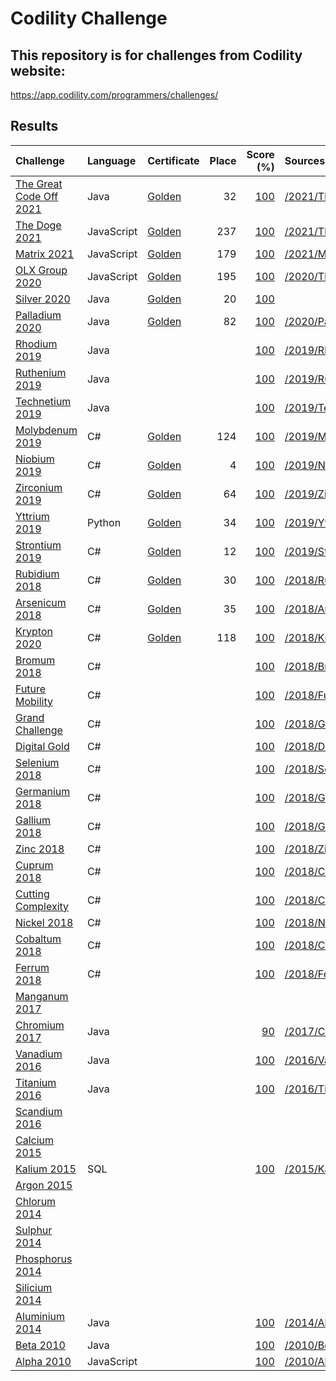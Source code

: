 # Codility Challenge
## This repository is for challenges from Codility website:
https://app.codility.com/programmers/challenges/

## Results

| Challenge                                                                                      | Language   | Certificate                                                               | Place |                                                                      Score (%) | Sources                                                          |
| :--------------------------------------------------------------------------------------------- | :--------- | :------------------------------------------------------------------------ | -----:| -----------------------------------------------------------------------------: | :--------------------------------------------------------------- | 
| [The Great Code Off 2021](https://app.codility.com/programmers/challenges/great_code_off2021/) | Java       | [Golden](https://app.codility.com/cert/view/certCCPRJC-82W8KNA5NGZWZNDY/) |    32 | [100](https://app.codility.com/cert/view/certCCPRJC-82W8KNA5NGZWZNDY/details/) | [/2021/TheGreatCodeOff2021](/2021/TheGreatCodeOff2021)           |
| [The Doge 2021](https://app.codility.com/programmers/challenges/doge2021/)                     | JavaScript | [Golden](https://app.codility.com/cert/view/cert6KXBJ6-3BVZTZHW4AASPA8N/) |   237 | [100](https://app.codility.com/cert/view/cert6KXBJ6-3BVZTZHW4AASPA8N/details/) | [/2021/TheDoge2021](/2021/TheDoge2021)                           |
| [Matrix 2021](https://app.codility.com/programmers/challenges/matrix2021/)                     | JavaScript | [Golden](https://app.codility.com/cert/view/cert3U67JR-432CJX2C9XBU685D/) |   179 | [100](https://app.codility.com/cert/view/cert3U67JR-432CJX2C9XBU685D/details/) | [/2021/Matrix2021](/2021/Matrix2021)                             |
| [OLX Group 2020](https://app.codility.com/programmers/challenges/olx_group2020/)               | JavaScript | [Golden](https://app.codility.com/cert/view/certR3NMTN-UCUA6JC44ZNM8D92/) |   195 | [100](https://app.codility.com/cert/view/certR3NMTN-UCUA6JC44ZNM8D92/details/) | [/2020/TheOLXGroupChallenge2020](/2020/TheOLXGroupChallenge2020) |
| [Silver    2020](https://app.codility.com/programmers/challenges/silver2020/)                  | Java       | [Golden](https://app.codility.com/cert/view/certFY8MTS-2444ZDSXDRH8XEAY/) |    20 | [100](https://app.codility.com/cert/view/certFY8MTS-2444ZDSXDRH8XEAY/details/) |                                                                  |
| [Palladium 2020](https://app.codility.com/programmers/challenges/palladium2020/)               | Java       | [Golden](https://app.codility.com/cert/view/certQVUGK9-A3JGUNN4QV7W72UW/) |    82 | [100](https://app.codility.com/cert/view/certQVUGK9-A3JGUNN4QV7W72UW/details/) | [/2020/Palladium2020](/2020/Palladium2020)                       |
| [Rhodium 2019](https://app.codility.com/programmers/challenges/rhodium2019/)                   | Java       |                                                                           |       | [100](https://app.codility.com/demo/results/trainingWU64X2-MC5/)               | [/2019/Rhodium2019](/2019/Rhodium2019)                           |
| [Ruthenium 2019](https://app.codility.com/programmers/challenges/ruthenium2019/)               | Java       |                                                                           |       | [100](https://app.codility.com/demo/results/training7RQSXG-KTF/)               | [/2019/Ruthenium2019](/2019/Ruthenium2019)                       |
| [Technetium 2019](https://app.codility.com/programmers/challenges/technetium2019/)             | Java       |                                                                           |       | [100](https://app.codility.com/demo/results/training6483BY-BEX/)               | [/2019/Technetium2019](/2019/Technetium2019)                     |
| [Molybdenum 2019](https://app.codility.com/programmers/challenges/molybdenum2019/)             | C#         | [Golden](https://app.codility.com/cert/view/certCYM6G6-NWYZZB3UFVADQ8JA/) |   124 | [100](https://app.codility.com/cert/view/certCYM6G6-NWYZZB3UFVADQ8JA/details/) | [/2019/Molybdenum2019](/2019/Molybdenum2019)                     |
| [Niobium 2019](https://app.codility.com/programmers/challenges/niobium2019/)                   | C#         | [Golden](https://app.codility.com/cert/view/certD2ERMJ-F7P869EA93VM38QT/) |     4 | [100](https://app.codility.com/cert/view/certD2ERMJ-F7P869EA93VM38QT/details/) | [/2019/Niobium2019](/2019/Niobium2019)                           |
| [Zirconium 2019](https://app.codility.com/programmers/challenges/zirconium2019/)               | C#         | [Golden](https://app.codility.com/cert/view/cert2XXP3U-FECB7D4DHXD6RQFP/) |    64 | [100](https://app.codility.com/cert/view/cert2XXP3U-FECB7D4DHXD6RQFP/details/) | [/2019/Zirconium2019](/2019/Zirconium2019)                       |
| [Yttrium 2019](https://app.codility.com/programmers/challenges/yttrium2019/)                   | Python     | [Golden](https://app.codility.com/cert/view/certQHKKSG-4Y8U3C7XJGDGT8BY/) |    34 | [100](https://app.codility.com/cert/view/certQHKKSG-4Y8U3C7XJGDGT8BY/details/) | [/2019/Yttrium2019](/2019/Yttrium2019)                           |
| [Strontium 2019](https://app.codility.com/programmers/challenges/strontium2019/)               | C#         | [Golden](https://app.codility.com/cert/view/certUUVTTC-PZ349NV3JETSD2E4/) |    12 | [100](https://app.codility.com/cert/view/certUUVTTC-PZ349NV3JETSD2E4/details/) | [/2019/Strontium2019](/2019/Strontium2019)                       |
| [Rubidium 2018](https://app.codility.com/programmers/challenges/rubidium2018/)                 | C#         | [Golden](https://app.codility.com/cert/view/cert68AJCK-Y9P234AQMSSXU2NF/) |    30 | [100](https://app.codility.com/cert/view/cert68AJCK-Y9P234AQMSSXU2NF/details/) | [/2018/Rubidium2018](/2018/Rubidium2018)                         |
| [Arsenicum 2018](https://app.codility.com/programmers/challenges/arsenicum2018/)               | C#         | [Golden](https://app.codility.com/cert/view/certRXG48N-HTNQSSNBG3S4KJRC/) |    35 | [100](https://app.codility.com/cert/view/certRXG48N-HTNQSSNBG3S4KJRC/details/) | [/2018/Arsenicum2018](/2018/Arsenicum2018)                       |
| [Krypton 2020](https://app.codility.com/programmers/challenges/krypton2018/)                   | C#         | [Golden](https://app.codility.com/cert/view/certEEHV6Z-M6BTQ5KUNPUMFGVS/) |   118 | [100](https://app.codility.com/cert/view/certEEHV6Z-M6BTQ5KUNPUMFGVS/details/) | [/2018/Krypton2018](/2018/Krypton2018)                           |
| [Bromum 2018](https://app.codility.com/programmers/challenges/bromum2018/)                     | C#         |                                                                           |       | [100](https://app.codility.com/demo/results/trainingAS7WA4-U5U/)               | [/2018/Bromum2018](/2018/Bromum2018)                             |
| [Future Mobility](https://app.codility.com/programmers/challenges/future_mobility2018/)        | C#         |                                                                           |       | [100](https://app.codility.com/demo/results/trainingEARP6M-5MS/)               | [/2018/FutureMobility](/2018/FutureMobility)                     |
| [Grand Challenge](https://app.codility.com/programmers/challenges/grand2018/)                  | C#         |                                                                           |       | [100](https://app.codility.com/demo/results/trainingEMXM4S-MF8/)               | [/2018/GrandChallenge](/2018/GrandChallenge)                     |
| [Digital Gold](https://app.codility.com/programmers/challenges/digital_gold/)                  | C#         |                                                                           |       | [100](https://app.codility.com/demo/results/trainingSFSXPH-HSJ/)               | [/2018/DigitalGold](/2018/DigitalGold)                           |
| [Selenium 2018](https://app.codility.com/programmers/challenges/selenium2018/)                 | C#         |                                                                           |       | [100](https://app.codility.com/demo/results/training95ZMZ5-EXM/)               | [/2018/Selenium2018](/2018/Selenium2018)                         |
| [Germanium 2018](https://app.codility.com/programmers/challenges/germanium2018/)               | C#         |                                                                           |       | [100](https://app.codility.com/demo/results/trainingXJN8KJ-KC3/)               | [/2018/Germanium2018](/2018/Germanium2018)                       |
| [Gallium 2018](https://app.codility.com/programmers/challenges/gallium2018/)                   | C#         |                                                                           |       | [100](https://app.codility.com/demo/results/trainingQRPX5P-KHM/)               | [/2018/Gallium2018](/2018/Gallium2018)                           |
| [Zinc 2018](https://app.codility.com/programmers/challenges/zinc2018/)                         | C#         |                                                                           |       | [100](https://app.codility.com/demo/results/trainingT8GSEH-REJ/)               | [/2018/Zinc2018](/2018/Zinc2018)                                 |
| [Cuprum 2018](https://app.codility.com/programmers/challenges/cuprum2018/)                     | C#         |                                                                           |       | [100](https://app.codility.com/demo/results/trainingPME3KH-T83/)               | [/2018/Cuprum2018](/2018/Cuprum2018)                             |
| [Cutting Complexity](https://app.codility.com/programmers/challenges/cutting_complexity2018/)  | C#         |                                                                           |       | [100](https://app.codility.com/demo/results/trainingKX2HW9-TGK/)               | [/2018/CuttingComplexity](/2018/CuttingComplexity)               |
| [Nickel 2018](https://app.codility.com/programmers/challenges/nickel2018/)                     | C#         |                                                                           |       | [100](https://app.codility.com/demo/results/training3P8KH5-69Y/)               | [/2018/Nickel2018](/2018/Nickel2018)                             |
| [Cobaltum 2018](https://app.codility.com/programmers/challenges/cobaltum2018/)                 | C#         |                                                                           |       | [100](https://app.codility.com/demo/results/trainingF3J7T9-WBR/)               | [/2018/Cobaltum2018](/2018/Cobaltum2018)                         |
| [Ferrum 2018](https://app.codility.com/programmers/challenges/ferrum2018/)                     | C#         |                                                                           |       | [100](https://app.codility.com/demo/results/trainingJNYUHS-6HD/)               | [/2018/Ferrum2018](/2018/Ferrum2018)                             |
| [Manganum 2017](https://app.codility.com/programmers/challenges/manganum2017/)                 |            |                                                                           |       |                                                                                |                                                                  |
| [Chromium 2017](https://app.codility.com/programmers/challenges/chromium2017/)                 | Java       |                                                                           |       | [90](https://app.codility.com/demo/results/training8JYS8K-8HS/)                | [/2017/Chromium2017](/2017/Chromium2017)                         |
| [Vanadium 2016](https://app.codility.com/programmers/challenges/vanadium2016/)                 | Java       |                                                                           |       | [100](https://app.codility.com/demo/results/trainingP9RUVW-CRW/)               | [/2016/Vanadium2016](/2016/Vanadium2016)                         |
| [Titanium 2016](https://app.codility.com/programmers/challenges/titanium2016/)                 | Java       |                                                                           |       | [100](https://app.codility.com/demo/results/trainingXWH6UY-AX7/)               | [/2016/Titanium2016](/2016/Titanium2016)                         |
| [Scandium 2016](https://app.codility.com/programmers/challenges/manganum2017/)                 |            |                                                                           |       |                                                                                |                                                                  |
| [Calcium 2015](https://app.codility.com/programmers/challenges/calcium2015/)                   |            |                                                                           |       |                                                                                |                                                                  |
| [Kalium 2015](https://app.codility.com/programmers/challenges/kalium2015/)                     | SQL        |                                                                           |       | [100](https://app.codility.com/demo/results/training6RSAR4-GGR/)               | [/2015/Kalium2015](/2015/Kalium2015)                             |
| [Argon 2015](https://app.codility.com/programmers/challenges/argon2015/)                       |            |                                                                           |       |                                                                                |                                                                  |
| [Chlorum 2014](https://app.codility.com/programmers/challenges/chlorum2014/)                   |            |                                                                           |       |                                                                                |                                                                  |
| [Sulphur 2014](https://app.codility.com/programmers/challenges/sulphur2014/)                   |            |                                                                           |       |                                                                                |                                                                  |
| [Phosphorus 2014](https://app.codility.com/programmers/challenges/phosphorus2014/)             |            |                                                                           |       |                                                                                |                                                                  |
| [Silicium 2014](https://app.codility.com/programmers/challenges/silicium2014/)                 |            |                                                                           |       |                                                                                |                                                                  |
| [Aluminium 2014](https://app.codility.com/programmers/challenges/aluminium2014/)               | Java       |                                                                           |       | [100](https://app.codility.com/demo/results/trainingK2XHEJ-MB5/)               | [/2014/Aluminium2014](/2014/Aluminium2014)                       |
| [Beta 2010](https://app.codility.com/programmers/challenges/beta2010/)                         | Java       |                                                                           |       | [100](https://app.codility.com/demo/results/training35BEK6-85R/)               | [/2010/Beta2010](/2010/Beta2010)                                 |
| [Alpha 2010](https://app.codility.com/programmers/challenges/alpha2010/)                       | JavaScript |                                                                           |       | [100](https://app.codility.com/demo/results/trainingF4ENTJ-RZK/)               | [/2010/Alpha2010](/2010/Alpha2010)                               |
